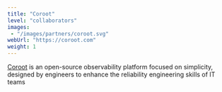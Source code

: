 ```yaml
---
title: "Coroot"
level: "collaborators"
images: 
 - "/images/partners/coroot.svg"
webUrl: "https://coroot.com"
weight: 1
---
```


[Coroot](https://coroot.com/) is an open-source observability platform focused on simplicity, designed by engineers to enhance the reliability engineering skills of IT teams

